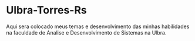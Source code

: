 # Ulbra-Torres-Rs
Aqui sera colocado meus temas e desenvolvimento das minhas habilidades na faculdade de Analise e Desenvolvimento de Sistemas na Ulbra.
